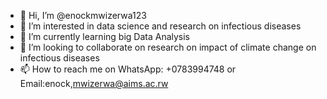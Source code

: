 - 👋 Hi, I’m @enockmwizerwa123
- 👀 I’m interested in data science and research on infectious diseases
- 🌱 I’m currently learning big Data Analysis
- 💞️ I’m looking to collaborate on research on impact of climate change on infectious diseases
- 📫 How to reach me on WhatsApp: +0783994748 or Email:enock,mwizerwa@aims.ac.rw

<!---
enockmwizerwa123/enockmwizerwa123 is a ✨ special ✨ repository because its `README.md` (this file) appears on your GitHub profile.
You can click the Preview link to take a look at your changes.
--->
